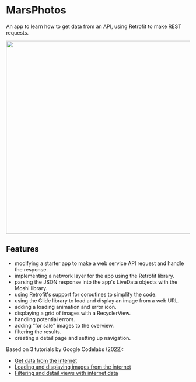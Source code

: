 # MarsPhotos

An app to learn how to get data from an API, using Retrofit to make REST requests.

<p align="center">
<img src="screenshot.png" style="width:528px;max-width: 100%;">
</p>

## Features

- modifying a starter app to make a web service API request and handle the response.
- implementing a network layer for the app using the Retrofit library.
- parsing the JSON response into the app's LiveData objects with the Moshi library.
- using Retrofit's support for coroutines to simplify the code.
- using the Glide library to load and display an image from a web URL.
- adding a loading animation and error icon.
- displaying a grid of images with a RecyclerView.
- handling potential errors.
- adding "for sale" images to the overview.
- filtering the results.
- creating a detail page and setting up navigation.

Based on 3 tutorials by Google Codelabs (2022):

- [Get data from the internet](https://developer.android.com/codelabs/basic-android-kotlin-training-getting-data-internet)
- [Loading and displaying images from the internet](https://codelabs.developers.google.com/codelabs/kotlin-android-training-internet-images/index.html?index=..%2F..android-kotlin-fundamentals#0)
- [Filtering and detail views with internet data](https://developer.android.com/codelabs/kotlin-android-training-internet-filtering?index=..%2F..android-kotlin-fundamentals#0)

